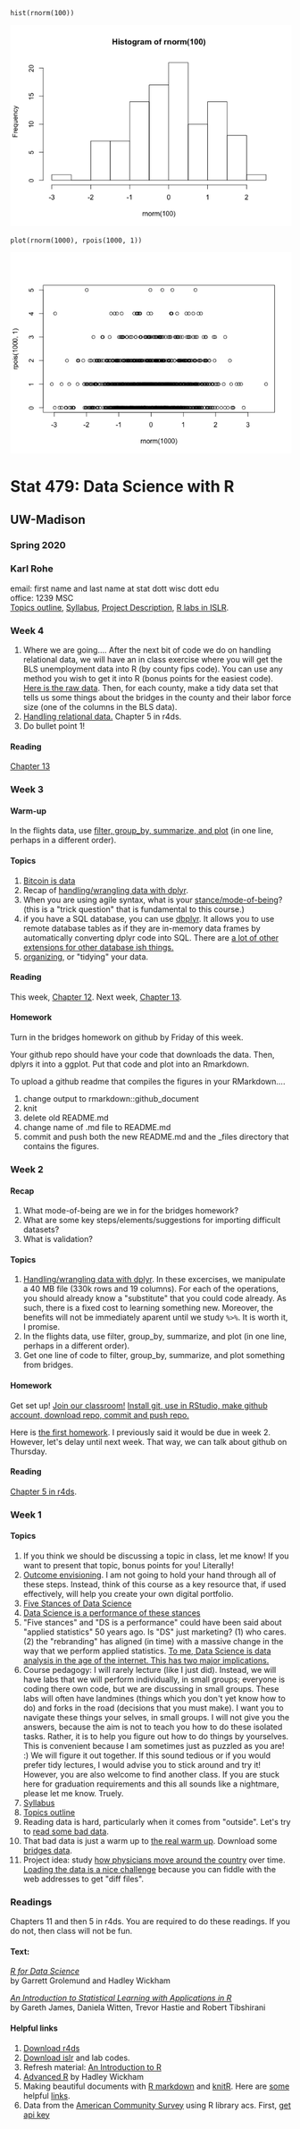     hist(rnorm(100))

![](README_files/figure-markdown_strict/unnamed-chunk-1-1.png)

    plot(rnorm(1000), rpois(1000, 1))

![](README_files/figure-markdown_strict/unnamed-chunk-2-1.png)

Stat 479: Data Science with R
=============================

UW-Madison
----------

### Spring 2020

### Karl Rohe

email: first name and last name at stat dott wisc dott edu  
office: 1239 MSC  
[Topics outline](TopicsOutline.pdf), [Syllabus](syl479s20.pdf), [Project
Description](../ProjectDescription.html), [R labs in ISLR](labs.R).

### Week 4

1.  Where we are going.... After the next bit of code we do on handling
    relational data, we will have an in class exercise where you will
    get the BLS unemployment data into R (by county fips code). You can
    use any method you wish to get it into R (bonus points for the
    easiest code). [Here is the raw
    data](https://www.bls.gov/web/metro/laucntycur14.txt). Then, for
    each county, make a tidy data set that tells us some things about
    the bridges in the county and their labor force size (one of the
    columns in the BLS data).
2.  [Handling relational data.](../code/playgrounds.R) Chapter 5 in
    r4ds.  
3.  Do bullet point 1!

#### Reading

[Chapter 13](https://r4ds.had.co.nz/relational-data.html)

### Week 3

#### Warm-up

In the flights data, use [filter, group\_by, summarize, and
plot](../code/handling.R) (in one line, perhaps in a different order).

#### Topics

1.  [Bitcoin is
    data](https://cran.r-project.org/web/packages/Rbitcoin/)  
2.  Recap of [handling/wrangling data with dplyr](../code/handling.R).
3.  When you are using agile syntax, what is your
    [stance/mode-of-being](../lectures/stances.html)? (this is a "trick
    question" that is fundamental to this course.)
4.  if you have a SQL database, you can use
    [dbplyr](https://dbplyr.tidyverse.org). It allows you to use remote
    database tables as if they are in-memory data frames by
    automatically converting dplyr code into SQL. There are [a lot of
    other extensions for other database ish
    things.](https://gist.github.com/piccolbo/3d8ac40291f4eaee644b)
5.  [organizing](../code/organizing.R), or "tidying" your data.

#### Reading

This week, [Chapter 12](https://r4ds.had.co.nz/tidy-data.html). Next
week, [Chapter 13](https://r4ds.had.co.nz/relational-data.html).

#### Homework

Turn in the bridges homework on github by Friday of this week.

Your github repo should have your code that downloads the data. Then,
dplyrs it into a ggplot. Put that code and plot into an Rmarkdown.

To upload a github readme that compiles the figures in your
RMarkdown....

1.  change output to rmarkdown::github\_document  
2.  knit
3.  delete old README.md
4.  change name of .md file to README.md
5.  commit and push both the new README.md and the <name>\_files
    directory that contains the figures.

### Week 2

#### Recap

1.  What mode-of-being are we in for the bridges homework?  
2.  What are some key steps/elements/suggestions for importing difficult
    datasets?  
3.  What is validation?

#### Topics

1.  [Handling/wrangling data with dplyr](../code/handling.R). In these
    excercises, we manipulate a 40 MB file (330k rows and 19 columns).
    For each of the operations, you should already know a "substitute"
    that you could code already. As such, there is a fixed cost to
    learning something new. Moreover, the benefits will not be
    immediately aparent until we study `%>%`. It is worth it, I promise.
2.  In the flights data, use filter, group\_by, summarize, and plot (in
    one line, perhaps in a different order).
3.  Get one line of code to filter, group\_by, summarize, and plot
    something from bridges.

#### Homework

Get set up! [Join our
classroom!](https://classroom.github.com/classrooms/25160858-ds479s20)
[Install git, use in RStudio, make github account, download repo, commit
and push repo.](../lectures/github.html)

Here is [the first homework](https://classroom.github.com/a/4SC06sxf). I
previously said it would be due in week 2. However, let's delay until
next week. That way, we can talk about github on Thursday.

#### Reading

[Chapter 5 in r4ds](https://r4ds.had.co.nz).

### Week 1

#### Topics

1.  If you think we should be discussing a topic in class, let me know!
    If you want to present that topic, bonus points for you! Literally!
2.  [Outcome envisioning](../lectures/digitalPortfolio.html). I am not
    going to hold your hand through all of these steps. Instead, think
    of this course as a key resource that, if used effectively, will
    help you create your own digital portfolio.
3.  [Five Stances of Data Science](../lectures/stances.html)  
4.  [Data Science is a performance of these
    stances](../lectures/performance.html)  
5.  "Five stances" and "DS is a performance" could have been said about
    "applied statistics" 50 years ago. Is "DS" just marketing? (1) who
    cares. (2) the "rebranding" has aligned (in time) with a massive
    change in the way that we perform applied statistics. [To me, Data
    Science is data analysis in the age of the internet. This has two
    major implications.](../lectures/firstLecture.html)  
6.  Course pedagogy: I will rarely lecture (like I just did). Instead,
    we will have labs that we will perform individually, in small
    groups; everyone is coding there own code, but we are discussing in
    small groups. These labs will often have landmines (things which you
    don't yet know how to do) and forks in the road (decisions that you
    must make). I want you to navigate these things your selves, in
    small groups. I will not give you the answers, because the aim is
    not to teach you how to do these isolated tasks. Rather, it is to
    help you figure out how to do things by yourselves. This is
    convenient because I am sometimes just as puzzled as you are! :) We
    will figure it out together. If this sound tedious or if you would
    prefer tidy lectures, I would advise you to stick around and try it!
    However, you are also welcome to find another class. If you are
    stuck here for graduation requirements and this all sounds like a
    nightmare, please let me know. Truely.  
7.  [Syllabus](syl479s20.pdf)  
8.  [Topics outline](TopicsOutline.pdf)  
9.  Reading data is hard, particularly when it comes from "outside".
    Let's try to [read some bad data](../code/readingBadData.R).  
10. That bad data is just a warm up to [the real warm
    up](assignments/Bridges.html). Download some [bridges
    data](https://www.fhwa.dot.gov/bridge/nbi/ascii.cfm).  
11. Project idea: study [how physicians move around the
    country](http://onlinelibrary.wiley.com/doi/10.1111/hesr.2017.52.issue-S1/issuetoc)
    over time. [Loading the data is a nice
    challenge](http://download.cms.gov/nppes/NPI_Files.html) because you
    can fiddle with the web addresses to get "diff files".

### Readings

Chapters 11 and then 5 in r4ds. You are required to do these readings.
If you do not, then class will not be fun.

#### Text:

[*R for Data Science*](http://r4ds.had.co.nz)  
by Garrett Grolemund and Hadley Wickham

[*An Introduction to Statistical Learning with Applications in
R*](http://www-bcf.usc.edu/~gareth/ISL/)  
by Gareth James, Daniela Witten, Trevor Hastie and Robert Tibshirani

#### Helpful links

1.  [Download r4ds](http://r4ds.had.co.nz)  
2.  [Download islr](http://www-bcf.usc.edu/~gareth/ISL/) and lab
    codes.  
3.  Refresh material: [An Introduction to
    R](http://cran.r-project.org/doc/manuals/R-intro.pdf)  
4.  [Advanced R](http://adv-r.had.co.nz) by Hadley Wickham  
5.  Making beautiful documents with [R
    markdown](http://rmarkdown.rstudio.com) and
    [knitR](http://kbroman.org/knitr_knutshell/). Here are
    [some](../ht/rmarkdown-cheatsheet.pdf) helpful
    [links](../ht/rmarkdown-reference.pdf).
6.  Data from the [American Community
    Survey](http://en.wikipedia.org/wiki/American_Community_Survey)
    using R library acs. First, [get api
    key](http://api.census.gov/data/key_signup.html)
